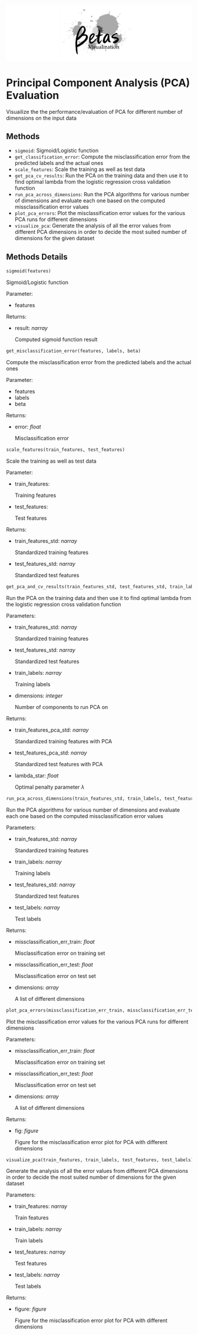 ![logo](../../docs/logo_white.png)
# Principal Component Analysis (PCA) Evaluation

Visuailize the the performance/evaluation of PCA for different number of dimensions on the input data

## Methods
- `sigmoid`: Sigmoid/Logistic function
- `get_classification_error`: Compute the misclassification error from the predicted labels and the actual ones
- `scale_features`: Scale the training as well as test data
- `get_pca_cv_results`: Run the PCA on the training data and then use it to find optimal lambda from the logistic regression cross validation function
- `run_pca_across_dimensions`: Run the PCA algorithms for various number of dimensions and evaluate each one based on the computed missclassification error values
- `plot_pca_errors`: Plot the misclassification error values for the various PCA runs for different dimensions
- `visualize_pca`: Generate the analysis of all the error values from different PCA dimensions in order to decide the most suited number of dimensions for the given dataset


## Methods Details

```python
sigmoid(features)
```
Sigmoid/Logistic function

Parameter:
- features

Returns:
- result: *narray*
 
    Computed sigmoid function result

```python
get_misclassification_error(features, labels, beta)
```
Compute the misclassification error from the predicted labels and the actual ones

Parameter:
- features
- labels
- beta

Returns:
- error: *float*

    Misclassification error

```python
scale_features(train_features, test_features)
```
Scale the training as well as test data

Parameter:
- train_features:

    Training features
- test_features:

    Test features
    
Returns:
- train_features_std: *narray*

     Standardized training features
- test_features_std: *narray*

    Standardized test features

```python
get_pca_and_cv_results(train_features_std, test_features_std, train_labels, dimension)
```
Run the PCA on the training data and then use it to find optimal lambda from the logistic regression cross validation function

Parameters:
- train_features_std: *narray*

    Standardized training features
- test_features_std: *narray*

    Standardized test features
- train_labels: *narray*

    Training labels
- dimensions: *integer*

    Number of components to run PCA on

Returns:
- train_features_pca_std: *narray*

    Standardized training features with PCA
- test_features_pca_std: *narray*

    Standardized test features with PCA
- lambda_star: *float*

    Optimal penalty parameter $\lambda$

```python
run_pca_across_dimensions(train_features_std, train_labels, test_features_std, test_labels)
```
Run the PCA algorithms for various number of dimensions and evaluate each one based on the computed missclassification error values

Parameters:
- train_features_std: *narray*

    Standardized training features
- train_labels: *narray*

    Training labels
- test_features_std: *narray*

    Standardized test features
- test_labels: *narray*

    Test labels

Returns:
- missclassification_err_train: *float*

    Misclassification error on training set
- missclassification_err_test: *float*

    Misclassification error on test set
- dimensions: *array*

    A list of different dimensions

```python
plot_pca_errors(missclassification_err_train, missclassification_err_test, dimensions)
```
Plot the misclassification error values for the various PCA runs for different dimensions

Parameters:
- missclassification_err_train: *float*

    Misclassification error on training set
- missclassification_err_test: *float*

    Misclassification error on test set
- dimensions: *array*

    A list of different dimensions

Returns:
- fig: *figure*

    Figure for the misclassification error plot for PCA with different dimensions

```python
visualize_pca(train_features, train_labels, test_features, test_labels)
```
Generate the analysis of all the error values from different PCA dimensions in order to decide the most suited number of dimensions for the given dataset

Parameters:
- train_features: *narray*

    Train features
- train_labels: *narray*

    Train labels
- test_features: *narray*

    Test features
- test_labels: *narray*

    Test labels

Returns:
- figure: *figure*

    Figure for the misclassification error plot for PCA with different dimensions
